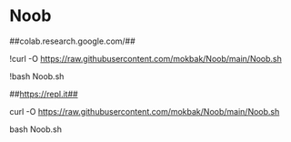 # Noob
##colab.research.google.com/##

!curl -O https://raw.githubusercontent.com/mokbak/Noob/main/Noob.sh

!bash Noob.sh


##https://repl.it##

curl -O https://raw.githubusercontent.com/mokbak/Noob/main/Noob.sh

bash Noob.sh
